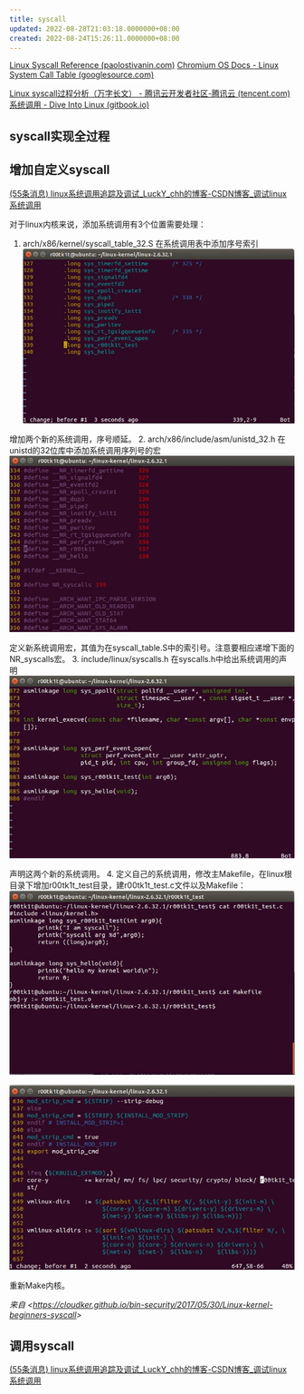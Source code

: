 ```yaml
---
title: syscall
updated: 2022-08-28T21:03:18.0000000+08:00
created: 2022-08-24T15:26:11.0000000+08:00
---
```


[Linux Syscall Reference (paolostivanin.com)](https://syscalls64.paolostivanin.com/)
[Chromium OS Docs - Linux System Call Table (googlesource.com)](https://chromium.googlesource.com/chromiumos/docs/+/master/constants/syscalls.md#x86-32_bit)

[Linux syscall过程分析（万字长文） - 腾讯云开发者社区-腾讯云 (tencent.com)](https://cloud.tencent.com/developer/article/1492374)
[系统调用 - Dive Into Linux (gitbook.io)](https://tianyuch.gitbook.io/dive-into-linux/system-call)

## syscall实现全过程

## 增加自定义syscall
[(55条消息) linux系统调用追踪及调试_LuckY_chh的博客-CSDN博客_调试linux系统调用](https://blog.csdn.net/m0_37797953/article/details/107769953)

对于linux内核来说，添加系统调用有3个位置需要处理：
1.  arch/x86/kernel/syscall_table_32.S 在系统调用表中添加序号索引
![image1](../../../resources/image1-2.jpg)

增加两个新的系统调用，序号顺延。
2.  arch/x86/include/asm/unistd_32.h 在unistd的32位库中添加系统调用序列号的宏
![image2](../../../resources/image2-1.jpg)

定义新系统调用宏，其值为在syscall_table.S中的索引号。注意要相应递增下面的NR_syscalls宏。
3.  include/linux/syscalls.h 在syscalls.h中给出系统调用的声明
![image3](../../../resources/image3.jpg)

声明这两个新的系统调用。
4.  定义自己的系统调用，修改主Makefile，在linux根目录下增加r00tk1t_test目录，建r00tk1t_test.c文件以及Makefile：
![image4](../../../resources/image4.jpg)

![image5](../../../resources/image5.jpg)

重新Make内核。

*来自 \<<https://cloudker.github.io/bin-security/2017/05/30/Linux-kernel-beginners-syscall>\>*
## 调用syscall
[(55条消息) linux系统调用追踪及调试_LuckY_chh的博客-CSDN博客_调试linux系统调用](https://blog.csdn.net/m0_37797953/article/details/107769953)
